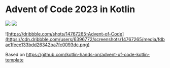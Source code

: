 # Advent of Code 2023 in Kotlin

![](https://img.shields.io/badge/day%20📅-14-blue) ![](https://img.shields.io/badge/stars%20⭐-24-yellow)

![https://dribbble.com/shots/14767265-Advent-of-Code](https://cdn.dribbble.com/users/6396772/screenshots/14767265/media/fdbae1feee133bdd26342ba7fc0093dc.png)

Based on https://github.com/kotlin-hands-on/advent-of-code-kotlin-template

